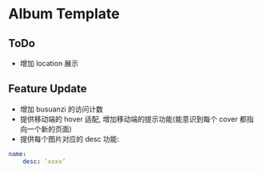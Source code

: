 # Album Template 

## ToDo

- 增加 location 展示

## Feature Update

- 增加 busuanzi 的访问计数
- 提供移动端的 hover 适配, 增加移动端的提示功能(能意识到每个 cover 都指向一个新的页面)
- 提供每个图片对应的 desc 功能:

```yml
name:
    desc: ‘xxxx‘
```

